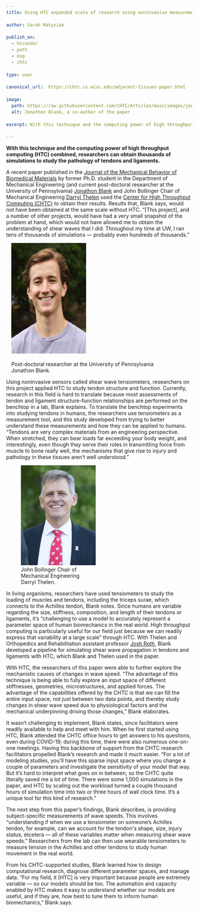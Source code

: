 ```yaml
---
title: Using HTC expanded scale of research using noninvasive measurements of tendons and ligaments

author: Sarah Matysiak

publish_on:
  - htcondor
  - path
  - osg
  - chtc
  
type: user

canonical_url:  https://chtc.cs.wisc.edu/adjacent-tissues-paper.html

image:
  path: https://raw.githubusercontent.com/CHTC/Articles/main/images/jonblank.jpg
  alt: Jonathon Blank, a co-author of the paper
  
excerpt: With this technique and the computing power of high throughput computing (HTC) combined, researchers can obtain thousands of simulations to study the pathology of tendons and ligaments.

---
```

**With this technique and the computing power of high throughput computing (HTC) combined, researchers can obtain thousands of simulations to study the pathology of tendons 
and ligaments.**

  

A recent paper published in the [Journal of the Mechanical Behavior of Biomedical Materials](https://www.sciencedirect.com/science/article/abs/pii/S1751616123004915) by former Ph.D. 
student in the Department of Mechanical Engineering (and current post-doctoral researcher at the University of Pennsylvania)
[Jonathon Blank](https://www.med.upenn.edu/orl/personnel/jonathon-blank-ph-d.html) and John Bollinger Chair of Mechanical Engineering
[Darryl Thelen](https://directory.engr.wisc.edu/me/faculty/thelen_darryl/) used the [Center for High Throughput Computing (CHTC)](https://chtc.github.io/) to obtain their results. 
Results that, Blank says, would not have been obtained at the same scale without HTC. “[This project], and a number of other projects, would have had a very small snapshot of the 
problem at hand, which would not have allowed me to obtain the understanding of shear waves that I did. Throughout my time at UW, I ran tens of thousands of simulations — probably 
even hundreds of thousands.”



<figure class="figure float-end" style="margin-left: 1em">
  <img src='https://raw.githubusercontent.com/CHTC/Articles/main/images/jonblank.jpg' height="300" width="203" class="figure-img img-fluid rounded" alt="Post-doctoral researcher at the University of Pennsylvania Jonathon Blank.">
  <figcaption class="figure-caption"><br/>Post-doctoral researcher at the University of Pennsylvania Jonathon Blank.</figcaption>
</figure>  



  

Using noninvasive sensors called shear wave tensiometers, researchers on this project applied HTC to study tendon structure and function. Currently, research in this field is hard 
to translate because most assessments of tendon and ligament structure-function relationships are performed on the benchtop in a lab, Blank explains. To translate the benchtop
experiments into studying tendons in humans, the researchers use tensiometers as a measurement tool, and this study developed from trying to better understand these measurements 
and how they can be applied to humans. “Tendons are very complex materials from an engineering perspective. When stretched, they can bear loads far exceeding your body weight, and 
interestingly, even though they serve their roles in transmitting force from muscle to bone really well, the mechanisms that give rise to injury and pathology in these tissues aren’t 
well understood.”
 
  
  
  <figure class="figure float-end" style="margin-right: 1em; width: 203px;">
  <img src='https://raw.githubusercontent.com/CHTC/Articles/main/images/darrylthelen.jpg' class="figure-img img-fluid rounded" alt="John Bollinger Chair of Mechanical Engineering Darryl Thelen." width="203px">
  <figcaption class="figure-caption">John Bollinger Chair of Mechanical Engineering Darryl Thelen.<br/></figcaption>
</figure>


  

In living organisms, researchers have used tensiometers to study the loading of muscles and tendons, including the triceps surae, which connects to the Achilles tendon, Blank notes. 
Since humans are variable regarding the size, stiffness, composition, and length of their tendons or ligaments, it’s “challenging to use a model to accurately represent a parameter 
space of human biomechanics in the real world. High throughput computing is particularly useful for our field just because we can readily express that variability at a large scale” 
through HTC. With Thelen and Orthopedics and Rehabilitation assistant professor [Josh Roth](https://directory.engr.wisc.edu/me/Faculty/Roth_Josh/), Blank developed a pipeline for 
simulating shear wave propagation in tendons and ligaments with HTC, which Blank and Thelen used in the paper.

  

With HTC, the researchers of this paper were able to further explore the mechanistic causes of changes in wave speed. “The advantage of this technique is being able to fully explore
an input space of different stiffnesses, geometries, microstructures, and applied forces. The advantage of the capabilities offered by the CHTC is that we can fill the entire input
space, not just between two data points, and thereby study changes in shear wave speed due to physiological factors and the mechanical underpinning driving those changes,” Blank 
elaborates.

  

It wasn’t challenging to implement, Blank states, since facilitators were readily available to help and meet with him. When he first started using HTC, Blank attended the CHTC 
office hours to get answers to his questions, even during COVID-19; during this time, there were also numerous one-on-one meetings. Having this backbone of support from the CHTC 
research facilitators propelled Blank’s research and made it much easier. “For a lot of modeling studies, you'll have this sparse input space where you change a couple of parameters 
and investigate the sensitivity of your model that way. But it’s hard to interpret what goes on in between, so the CHTC quite literally saved me a lot of time. There were some 
1,000 simulations in the paper, and HTC by scaling out the workload turned a couple thousand hours of simulation time into two or three hours of wall clock time. It’s a unique tool 
for this kind of research.”

  

The next step from this paper’s findings, Blank describes, is providing subject-specific measurements of wave speeds. This involves “understanding if when we use a tensiometer on 
someone’s Achilles tendon, for example, can we account for the tendon's shape, size, injury status, etcetera — all of these variables matter when measuring shear wave speeds.” 
Researchers from the lab can then use wearable tensiometers to measure tension in the Achilles and other tendons to study human movement in the real world.

  

From his CHTC-supported studies, Blank learned how to design computational research, diagnose different parameter spaces, and manage data. “For my field, it [HTC] is very important
because people are extremely variable — so our models should be too. The automation and capacity enabled by HTC makes it easy to understand whether our models are useful, and if 
they are, how best to tune them to inform human biomechanics,” Blank says.
